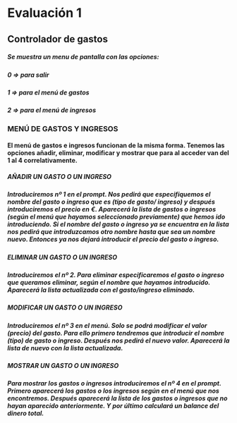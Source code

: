 # Evaluación 1 
## Controlador de gastos
##### Se muestra un menu de pantalla con las opciones:
##### 0 => para salir 
##### 1 => para el menú de gastos
##### 2 => para el menú de ingresos

### MENÚ DE GASTOS Y INGRESOS
#### El menú de gastos e ingresos funcionan de la misma forma. Tenemos las opciones añadir, eliminar, modificar y mostrar que para al acceder van del 1 al 4 correlativamente. 

##### AÑADIR UN GASTO O UN INGRESO
##### Introduciremos nº 1 en el prompt. Nos pedirá que especifiquemos el nombre del gasto o ingreso que es (tipo de gasto/ ingreso) y después introduciremos el precio en €. Aparecerá la lista de gastos o ingresos (según el menú que hayamos seleccionado previamente) que hemos ido introduciendo. Si el nombre del gasto o ingreso ya se encuentra en la lista nos pedirá que introduzcamos otro nombre hasta que sea un nombre nuevo. Entonces ya nos dejará introducir el precio del gasto o ingreso.

##### ELIMINAR UN GASTO O UN INGRESO
##### Introduciremos el nº 2. Para eliminar especificaremos el gasto o ingreso que queramos eliminar, según el nombre que hayamos introducido. Aparecerá la lista actualizada con el gasto/ingreso eliminado. 

##### MODIFICAR UN GASTO O UN INGRESO
##### Introduciremos el nº 3 en el menú. Solo se podrá modificar el valor (precio) del gasto. Para ello primero tendremos que introducir el nombre (tipo) de gasto o ingreso. Después nos pedirá el nuevo valor. Aparecerá la lista de nuevo con la lista actualizada.

##### MOSTRAR UN GASTO O UN INGRESO
##### Para mostrar los gastos o ingresos introduciremos el nº 4 en el prompt. Primero aparecerá los gastos o los ingresos según en el menú que nos encontremos. Después aparecerá la lista de los gastos o ingresos que no hayan aparecido anteriormente. Y por último calculará un balance del dinero total.